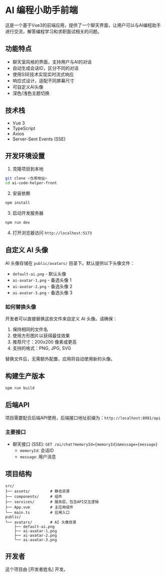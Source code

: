 # AI 编程小助手前端

这是一个基于Vue3的前端应用，提供了一个聊天界面，让用户可以与AI编程助手进行交流，解答编程学习和求职面试相关的问题。

## 功能特点

- 聊天室风格的界面，支持用户与AI的对话
- 自动生成会话ID，区分不同的对话
- 使用SSE技术实现实时流式响应
- 响应式设计，适配不同屏幕尺寸
- 可自定义AI头像
- 深色/浅色主题切换

## 技术栈

- Vue 3
- TypeScript
- Axios
- Server-Sent Events (SSE)

## 开发环境设置

1. 克隆项目到本地

```bash
git clone <仓库地址>
cd ai-code-helper-front
```

2. 安装依赖

```bash
npm install
```

3. 启动开发服务器

```bash
npm run dev
```

4. 打开浏览器访问 `http://localhost:5173`

## 自定义 AI 头像

AI 头像存储在 `public/avatars/` 目录下。默认提供以下头像文件：

- `default-ai.png` - 默认头像
- `ai-avatar-1.png` - 备选头像 1
- `ai-avatar-2.png` - 备选头像 2
- `ai-avatar-3.png` - 备选头像 3

### 如何替换头像

开发者可以直接替换这些文件来自定义 AI 头像。请确保：

1. 保持相同的文件名
2. 使用方形图片以获得最佳效果
3. 推荐尺寸：200x200 像素或更高
4. 支持的格式：PNG, JPG, SVG

替换文件后，无需额外配置，应用将自动使用新的头像。

## 构建生产版本

```bash
npm run build
```

## 后端API

项目需要配合后端API使用，后端接口地址前缀为：`http://localhost:8081/api`

### 主要接口

- 聊天接口 (SSE): `GET /ai/chat?memoryId={memoryId}&message={message}`
  - `memoryId`: 会话ID
  - `message`: 用户消息

## 项目结构

```
src/
├── assets/         # 静态资源
├── components/     # 组件
├── services/       # 服务层，包含API交互逻辑
├── App.vue         # 主应用组件
└── main.ts         # 应用入口
public/
└── avatars/        # AI 头像目录
    ├── default-ai.png
    ├── ai-avatar-1.png
    ├── ai-avatar-2.png
    └── ai-avatar-3.png
```

## 开发者

这个项目由 [开发者姓名] 开发。
